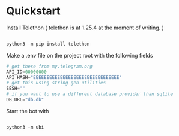 # Quickstart 

Install Telethon ( telethon is at 1.25.4 at the moment of writing. )

```py

python3 -m pip install telethon

```


Make a .env file on the project root with the following fields 

```py
# get these from my.telegram.org
API_ID=00000000
API_HASH="EEEEEEEEEEEEEEEEEEEEEEEEEEEEEEEE"
# get this using string gen utilities 
SESH="" 
# if you want to use a different database provider than sqlite 
DB_URL="db.db"

```

Start the bot with 

```py

python3 -m ubi

```
